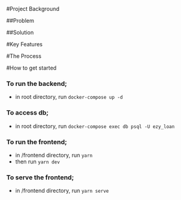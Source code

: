 #Project Background

##Problem

##Solution

#Key Features 

#The Process 

#How to get started

### To run the backend;
- in root directory, run `docker-compose up -d`

### To access db;
- in root directory, run `docker-compose exec db psql -U ezy_loan`

### To run the frontend;
- in /frontend directory, run `yarn`
- then run `yarn dev`

### To serve the frontend;
- in /frontend directory, run `yarn serve`
